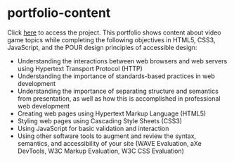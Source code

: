 # portfolio-content
Click [here](https://abirahmed7272.github.io/portfolio-content/) to access the project.
This portfolio shows content about video game topics while completing the following objectives in HTML5, CSS3, JavaScript, and the POUR design principles of accessible design:

* Understanding the interactions between web browsers and web servers using Hypertext Transport Protocol (HTTP)
* Understanding the importance of standards-based practices in web development
* Understanding the importance of separating structure and semantics from presentation, as well as how this is accomplished in professional web development
* Creating web pages using Hypertext Markup Language (HTML5)
* Styling web pages using Cascading Style Sheets (CSS3)
* Using JavaScript for basic validation and interaction
* Using other software tools to augment and review the syntax, semantics, and accessibility of your site (WAVE Evaluation, aXe DevTools, W3C Markup Evaluation, W3C CSS Evaluation)
